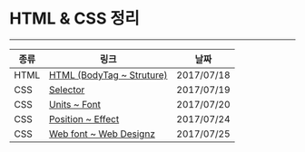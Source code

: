 # HTML & CSS 정리
- - -
| 종류 | 링크 | 날짜 |
|---|---|---|
| HTML | [HTML (BodyTag ~ Struture)](./README/academy/0718.md) | 2017/07/18 |
| CSS | [Selector](./README/academy/0719.md) | 2017/07/19 |
| CSS | [Units ~ Font](./README/academy/0720.md) | 2017/07/20 |
| CSS | [Position ~ Effect](./README/academy/0724.md) | 2017/07/24 |
| CSS | [Web font ~ Web Designz](./README/academy/0725.md) | 2017/07/25 |